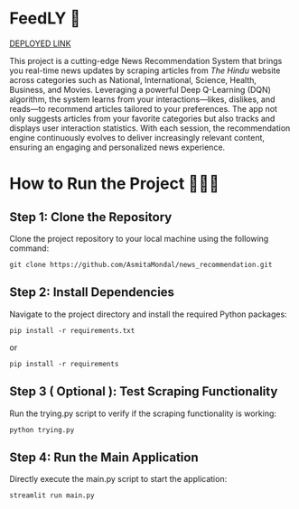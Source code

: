 # FeedLY 📰


[DEPLOYED LINK](https://feedly.streamlit.app/)


This project is a cutting-edge News Recommendation System that brings you real-time news updates by scraping articles from *The Hindu* website across categories such as National, International, Science, Health, Business, and Movies. Leveraging a powerful Deep Q-Learning (DQN) algorithm, the system learns from your interactions—likes, dislikes, and reads—to recommend articles tailored to your preferences. The app not only suggests articles from your favorite categories but also tracks and displays user interaction statistics. With each session, the recommendation engine continuously evolves to deliver increasingly relevant content, ensuring an engaging and personalized news experience.

# How to Run the Project 🏃‍♀️‍➡️
## Step 1: Clone the Repository
Clone the project repository to your local machine using the following command:
```
git clone https://github.com/AsmitaMondal/news_recommendation.git
```

## Step 2: Install Dependencies
Navigate to the project directory and install the required Python packages:
```
pip install -r requirements.txt
```
or
```
pip install -r requirements
```

## Step 3 ( Optional ): Test Scraping Functionality
Run the trying.py script to verify if the scraping functionality is working:
```
python trying.py
```

## Step 4: Run the Main Application
Directly execute the main.py script to start the application:
```
streamlit run main.py
```



